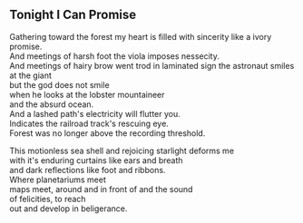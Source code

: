 Tonight I Can Promise
---------------------
Gathering toward the forest my heart is filled with sincerity like a ivory promise.  
And meetings of harsh foot the viola imposes nessecity.  
And meetings of hairy brow went trod in laminated sign the astronaut smiles at the giant  
but the god does not smile  
when he looks at the lobster mountaineer  
and the absurd ocean.  
And a lashed path's electricity will flutter you.  
Indicates the railroad track's rescuing eye.  
Forest was no longer above the recording threshold.  
  
This motionless sea shell and rejoicing starlight deforms me  
with it's enduring curtains like ears and breath  
and dark reflections like foot and ribbons.  
Where planetariums meet  
maps meet, around and in front of and the sound  
of felicities, to reach  
out and develop in beligerance.  
